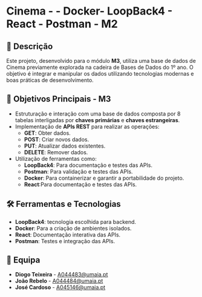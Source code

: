 # Cinema - - Docker- LoopBack4 - React - Postman  - M2

## 📖 Descrição

Este projeto, desenvolvido para o módulo **M3**, utiliza uma base de dados de Cinema previamente explorada na cadeira de Bases de Dados do 1º ano. O objetivo é integrar e manipular os dados utilizando tecnologias modernas e boas práticas de desenvolvimento.

## 🎯 Objetivos Principais - M3

- Estruturação e interação com uma base de dados composta por 8 tabelas interligadas por **chaves primárias** e **chaves estrangeiras**.
- Implementação de **APIs REST** para realizar as operações:
  - **GET**: Obter dados.
  - **POST**: Criar novos dados.
  - **PUT**: Atualizar dados existentes.
  - **DELETE**: Remover dados.
- Utilização de ferramentas como:
  - **LoopBack4**: Para documentação e testes das APIs.
  - **Postman**: Para validação e testes das APIs.
  - **Docker**: Para containerizar e garantir a portabilidade do projeto.
  - **React**:Para documentação e testes das APIs.

## 🛠️ Ferramentas e Tecnologias

- **LoopBack4**: tecnologia escolhida para backend.
- **Docker**: Para a criação de ambientes isolados.
- **React**: Documentação interativa das APIs.
- **Postman**: Testes e integração das APIs.

## 👥 Equipa

- **Diogo Teixeira** - [A044483@umaia.pt](mailto:A044483@umaia.pt)
- **João Rebelo** - [A044484@umaia.pt](mailto:A044484@umaia.pt)
- **José Cardoso** - [A045146@umaia.pt](mailto:A045146@umaia.pt)

